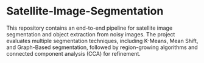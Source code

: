 # Satellite-Image-Segmentation
This repository contains an end-to-end pipeline for satellite image segmentation and object extraction from noisy images. The project evaluates multiple segmentation techniques, including K-Means, Mean Shift, and Graph-Based segmentation, followed by region-growing algorithms and connected component analysis (CCA) for refinement.
